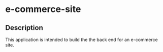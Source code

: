 # e-commerce-site

## Description 
This application is intended to build the the back end for an e-commerce site. 